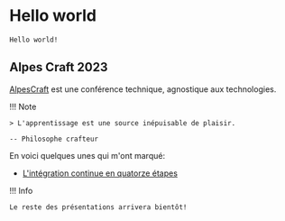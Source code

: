 # Hello world

`Hello world!`

## Alpes Craft 2023

[AlpesCraft](https://www.alpescraft.fr/) est une conférence technique, agnostique aux technologies.

!!! Note

    > L'apprentissage est une source inépuisable de plaisir.
    
    -- Philosophe crafteur

En voici quelques unes qui m'ont marqué:

- [L'intégration continue en quatorze étapes](alpes_craft/ci_en_14_etapes.md)

!!! Info

    Le reste des présentations arrivera bientôt!
